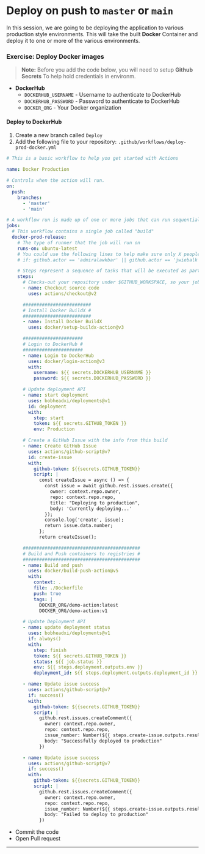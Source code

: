 # Deploy on push to `master` or `main`

In this session, we are going to be deploying the application to various production style environments. This will take the built **Docker** Container and deploy it to one or more of the various environments.

### Exercise: Deploy Docker images

> **Note:** Before you add the code below, you will need to setup **Github Secrets** To help hold credentials in environm.

- **DockerHub**
  - `DOCKERHUB_USERNAME` - Username to authenticate to DockerHub
  - `DOCKERHUB_PASSWORD` - Password to authenticate to DockerHub
  - `DOCKER_ORG`         - Your Docker organization

#### Deploy to DockerHub

1. Create a new branch called `Deploy`
1. Add the following file to your repository: `.github/workflows/deploy-prod-docker.yml`


```yaml
# This is a basic workflow to help you get started with Actions

name: Docker Production

# Controls when the action will run.
on:
  push:
    branches:
      - 'master'
      - 'main'

# A workflow run is made up of one or more jobs that can run sequentially or in parallel
jobs:
  # This workflow contains a single job called "build"
  docker-prod-release:
    # The type of runner that the job will run on
    runs-on: ubuntu-latest
    # You could use the following lines to help make sure only X people start the workflow
    # if: github.actor == 'admiralawkbar' || github.actor == 'jwiebalk'

    # Steps represent a sequence of tasks that will be executed as part of the job
    steps:
      # Checks-out your repository under $GITHUB_WORKSPACE, so your job can access it
      - name: Checkout source code
        uses: actions/checkout@v2

      #########################
      # Install Docker BuildX #
      #########################
      - name: Install Docker BuildX
        uses: docker/setup-buildx-action@v3

      ######################
      # Login to DockerHub #
      ######################
      - name: Login to DockerHub
        uses: docker/login-action@v3
        with:
          username: ${{ secrets.DOCKERHUB_USERNAME }}
          password: ${{ secrets.DOCKERHUB_PASSWORD }}

      # Update deployment API
      - name: start deployment
        uses: bobheadxi/deployments@v1
        id: deployment
        with:
          step: start
          token: ${{ secrets.GITHUB_TOKEN }}
          env: Production

      # Create a GitHub Issue with the info from this build
      - name: Create GitHub Issue
        uses: actions/github-script@v7
        id: create-issue
        with:
          github-token: ${{secrets.GITHUB_TOKEN}}
          script: |
            const createIssue = async () => {
              const issue = await github.rest.issues.create({
                owner: context.repo.owner,
                repo: context.repo.repo,
                title: "Deploying to production",
                body: 'Currently deploying...'
              });
              console.log('create', issue);
              return issue.data.number;
            };
            return createIssue();

      ###########################################
      # Build and Push containers to registries #
      ###########################################
      - name: Build and push
        uses: docker/build-push-action@v5
        with:
          context: .
          file: ./Dockerfile
          push: true
          tags: |
            DOCKER_ORG/demo-action:latest
            DOCKER_ORG/demo-action:v1

      # Update Deployment API
      - name: update deployment status
        uses: bobheadxi/deployments@v1
        if: always()
        with:
          step: finish
          token: ${{ secrets.GITHUB_TOKEN }}
          status: ${{ job.status }}
          env: ${{ steps.deployment.outputs.env }}
          deployment_id: ${{ steps.deployment.outputs.deployment_id }}

      - name: Update issue success
        uses: actions/github-script@v7
        if: success()
        with:
          github-token: ${{secrets.GITHUB_TOKEN}}
          script: |
            github.rest.issues.createComment({
              owner: context.repo.owner,
              repo: context.repo.repo,
              issue_number: Number(${{ steps.create-issue.outputs.result }}),
              body: "Successfully deployed to production"
            })

      - name: Update issue success
        uses: actions/github-script@v7
        if: success()
        with:
          github-token: ${{secrets.GITHUB_TOKEN}}
          script: |
            github.rest.issues.createComment({
              owner: context.repo.owner,
              repo: context.repo.repo,
              issue_number: Number(${{ steps.create-issue.outputs.result }}),
              body: "Failed to deploy to production"
            })

```

- Commit the code
- Open Pull request

---
